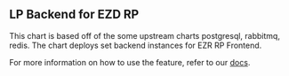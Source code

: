 ## LP Backend for EZD RP 


This chart is based off of the some upstream charts postgresql, rabbitmq, redis. The chart deploys set backend instances for EZR RP Frontend.

For more information on how to use the feature, refer to our [docs](https://github.com/linuxpolska/ezd-rp).
